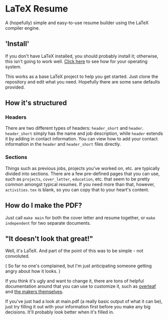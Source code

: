 # LaTeX Resume
A (hopefully) simple and easy-to-use resume builder using the LaTeX compiler engine.


## 'Install'
If you don't have LaTeX installed, you should probably install it; otherwise, this isn't going to work well. [Click here](https://www.latex-project.org/get/) to see how for your operating system.

This works as a base LaTeX project to help you get started. Just clone the repository and edit what you need. Hopefully there are some sane defaults provided. 


## How it's structured

### Headers
There are two different types of headers: `header_short` and `header`. `header_short` simply has the name and job description, while `header` extends it by adding in contact information. You can view how to add your contact information in the `header` and `header_short` files directly.

### Sections
Things such as previous jobs, projects you've worked on, etc. are typically divided into sections. There are a few pre-defined pages that you can use, such as `projects`, `cover_letter`, `education`, etc. that seem to be pretty common amongst typical resumes. If you need more than that, however, `activities.tex` is blank, so you can copy that to your heart's content.


## How do I make the PDF?
Just call `make main` for both the cover letter and resume together, or `make independent` for two separate documents.


## "It doesn't look that great!"
Well, it's LaTeX. And part of the point of this was to be simple - not convoluted. 

( So far no one's complained, but I'm just anticipating someone getting angry about how it looks. )

If you think it's ugly and want to change it, there are tons of helpful documentation around that you can use to customize it, such as [overleaf](https://overleaf.com) and [the makers themselves](https://latex-project.org/help).

If you've just had a look at main.pdf (a really basic output of what it can be), just try filling it out with your information first before you make any big decisions. It'll probably look better when it's filled in.
